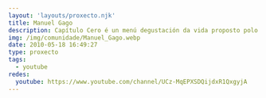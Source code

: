 ```yaml
---
layout: 'layouts/proxecto.njk'
title: Manuel Gago
description: Capítulo Cero é un menú degustación da vida proposto polo xornalista Manuel Gago. Roteiros e viaxes polo mundo, gastronomía, viño, arqueoloxía, cultura, innovación e ciencia entran na nosa proposta.
img: /img/comunidade/Manuel_Gago.webp
date: 2010-05-18 16:49:27
type: proxecto
tags:
  - youtube
redes:
  youtube: https://www.youtube.com/channel/UCz-MqEPXSDQijdxR1QxgyjA
---
```

